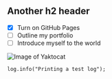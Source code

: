 ## Another h2 header

- [x] Turn on GitHub Pages
- [ ] Outline my portfolio
- [ ] Introduce myself to the world

![Image of Yaktocat](https://octodex.github.com/images/yaktocat.png)

```
log.info("Printing a test log");
```

